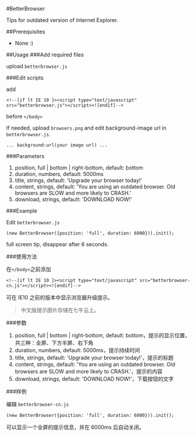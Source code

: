 #BetterBrowser

Tips for outdated version of Internet Explorer.

##Prerequisites
* None :)

##Usage
###Add required files

upload `betterbrowser.js`

###Edit scripts

add
```
<!--[if lt IE 10 ]><script type="text/javascript" src="betterbrowser.js"></script><![endif]-->
```
before `</body>`

If needed, upload `browsers.png` and edit background-image url in `betterbrowser.js`.
```
... background:url(your image url) ...
```

###Parameters

1. position, full | bottom | right-bottom, default: bottom
2. duration, numbers, default: 5000ms
3. title, strings, default: 'Upgrade your browser today!'
4. content, strings, default: 'You are using an outdated browser. Old browsers are SLOW and more likely to CRASH.'
5. download, strings, default: 'DOWNLOAD NOW!'

###Example

Edit `betterbrowser.js`

```
(new BetterBrowser({position: 'full', duration: 6000})).init();
```
full screen tip, disappear after 6 seconds.


###使用方法

在`</body>`之前添加
```
<!--[if lt IE 10 ]><script type="text/javascript" src="betterbrowser-cn.js"></script><![endif]-->
```
可在 IE10 之前的版本中显示浏览器升级提示。

> 中文版提示图片存储在七牛云上。

###参数

1. position, full | bottom | right-bottom, default: bottom，提示的显示位置，共三种：全屏、下方半屏、右下角
2. duration, numbers, default: 5000ms，提示持续时间
3. title, strings, default: 'Upgrade your browser today!'，提示的标题
4. content, strings, default: 'You are using an outdated browser. Old browsers are SLOW and more likely to CRASH.'，提示的内容
5. download, strings, default: 'DOWNLOAD NOW!'，下载按钮的文字

###样例

编辑 `betterbrowser-cn.js`

```
(new BetterBrowser({position: 'full', duration: 6000})).init();
```
可以显示一个全屏的提示信息，并在 6000ms 后自动关闭。